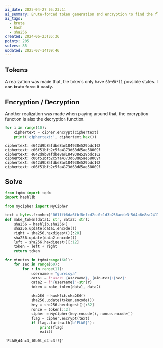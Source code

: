 ```yaml
---
ai_date: 2025-04-27 05:23:11
ai_summary: Brute-forced token generation and encryption to find the flag
ai_tags:
  - brute
  - hash
  - sha256
created: 2024-06-23T05:36
points: 205
solves: 85
updated: 2025-07-14T09:46
---
```


## Tokens
A realization was made that, the tokens only have `60*60*11` possible states.
I can brute force it easily.

## Encryption / Decryption
Another realization was made when playing around that, the encryption function is also the decryption function.

```python
for i in range(10):
    ciphertext = cipher.encrypt(ciphertext)
    print('ciphertext:', ciphertext.hex())
```

```
ciphertext: e642d9b8afdbe8ad184938e529bdc102
ciphertext: d06f51bfb2c5fa4373d68d85ae58009f
ciphertext: e642d9b8afdbe8ad184938e529bdc102
ciphertext: d06f51bfb2c5fa4373d68d85ae58009f
ciphertext: e642d9b8afdbe8ad184938e529bdc102
ciphertext: d06f51bfb2c5fa4373d68d85ae58009f
```

## Solve

```python
from tqdm import tqdm
import hashlib

from mycipher import MyCipher

text = bytes.fromhex('061ff06da6fbf8efcd2ca0c1d3b236aede3f5d4b6e8ea24179')
def make_token(data1: str, data2: str):
    sha256 = hashlib.sha256()
    sha256.update(data1.encode())
    right = sha256.hexdigest()[:20]
    sha256.update(data2.encode())
    left = sha256.hexdigest()[:12]
    token = left + right
    return token

for minutes in tqdm(range(60)):
    for sec in range(60):
        for r in range(11):
            username = "gureisya"
            data1 = f'user: {username}, {minutes}:{sec}'
            data2 = f'{username}'+str(r)
            token = make_token(data1, data2)

            sha256 = hashlib.sha256()
            sha256.update(token.encode())
            key = sha256.hexdigest()[:32]
            nonce = token[:12]
            cipher = MyCipher(key.encode(), nonce.encode())
            flag = cipher.encrypt(text)
            if flag.startswith(b'FLAG{'):
                print(flag)
                exit()
```

```
'FLAG{d4nc3_l0b0t_d4nc3!!}'
```